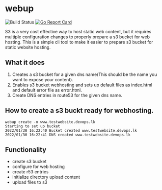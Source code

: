# webup

![Build Status](https://github.com/amila-ku/webup/workflows/Go/badge.svg)
[![Go Report Card](https://goreportcard.com/badge/github.com/amila-ku/webup)](https://goreportcard.com/report/github.com/amila-ku/webup)

S3 is a very cost effective way to host static web content, but it requires multiple configuration changes to properly prepare a s3 bucket for web hosting. This is a simple cli tool to make it easier to prepare s3 bucket for static website hosting.

## What it does

1. Creates a s3 bucket for a given dns name(This should be the name you want to expose your content).
2. Enables s3 bucket webhosting and sets up default files as index.html and default error file as error.html.
3. Create DNS entries in route53 for the given dns name.
## How to create a s3 buckt ready for webhosting.

```
webup create -n www.testwebsite.devops.lk
Starting to set up bucket
2022/01/30 16:22:40 Bucket created www.testwebsite.devops.lk
2022/01/30 16:22:41 DNS created www.testwebsite.devops.lk
```


## Functionality

- create s3 bucket
- configure for web hosting
- create r53 entries
- initialize directory upload content
- upload files to s3